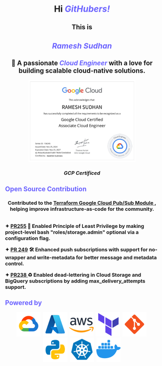 <h1 align="center"> Hi <span style="color:#6C63FF;"><i>GitHubers!</i></span> </h1>

<h2 align="center"> This is <span style="color:#6C63FF;"><h3><b><i>Ramesh Sudhan</i></b></h3></span></h2>

<p align="center">
   <h2 align="center"> 💼 A passionate <b><span style="color:#6C63FF;"><i>Cloud Engineer</i><span></b> with a love for building scalable cloud-native solutions. </h2>
</p>

<p align="center">
  <img src="./ace_certification.jpg" alt="GCP Certification" width="350"/>
</p>
<h3 align="center"><i>GCP Certificed</i></h3>
<h2> <b> <span style="color:#6C63FF;"> Open Source Contribution </span> </b2></h2>

<h3 align="center">Contributed to the <a href="https://github.com/terraform-google-modules/terraform-google-pubsub">Terraform Google Cloud Pub/Sub Module </a>, helping improve infrastructure-as-code for the community.<br></br>
<p align="left"> ✦ <a href="https://github.com/terraform-google-modules/terraform-google-pubsub/pull/255">PR255</a> 🔐 Enabled Principle of Least Privilege by making project-level bash "roles/storage.admin" optional via a configuration flag. </p>
<p align="left"> ✦ <a href="https://github.com/terraform-google-modules/terraform-google-pubsub/pull/255">PR 249</a> 🛠️  Enhanced push subscriptions with support for no-wrapper and write-metadata for better message and metadata control. </p>
<p align="left"> ✦ <a href="https://github.com/terraform-google-modules/terraform-google-pubsub/pull/255">PR238 </a> ♻️ Enabled dead-lettering in Cloud Storage and BigQuery subscriptions by adding max_delivery_attempts support. </p>
</h3>


<h2> <b> <span style="color:#6C63FF;"> Powered by </span> </b2></h2>

<p align="center"> <img src="./logo/gcp.png" title="Google Cloud" alt="Google Cloud" width="80" height="80"/>&nbsp; <img src="./logo/azure.png" title="Azure" alt="Azure" width="80" height="80"/>&nbsp; <img src="./logo/aws.png" title="AWS" alt="AWS" width="80" height="80"/>&nbsp; <img src="./logo/terraform.png" title="Terraform" alt="Terraform" width="80" height="80"/>&nbsp; <img src="./logo/git.png" title="Git" alt="Git" width="80" height="80"/>&nbsp; <img src="./logo/python.png" title="Python" alt="Python" width="80" height="80"/>&nbsp; <img src="./logo/kubernetes.png" title="Kubernetes" alt="Kubernetes" width="80" height="80"/>&nbsp; <img src="./logo/docker.png" title="Docker" alt="Docker" width="80" height="80"/> </p>
